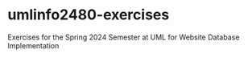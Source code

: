 # umlinfo2480-exercises
Exercises for the Spring 2024 Semester at UML for Website Database Implementation
